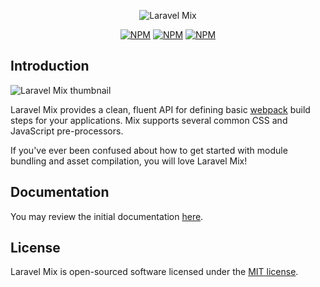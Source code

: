 <p align="center"><img src="https://laravel.com/assets/img/components/logo-mix.svg" alt="Laravel Mix"></p>

<p align="center">
<a href="https://www.npmjs.com/package/laravel-mix"><img src="https://img.shields.io/npm/v/laravel-mix.svg" alt="NPM"></a>
<a href="https://npmcharts.com/compare/laravel-mix?minimal=true"><img src="https://img.shields.io/npm/dt/laravel-mix.svg" alt="NPM"></a>
<a href="https://www.npmjs.com/package/laravel-mix"><img src="https://img.shields.io/npm/l/laravel-mix.svg" alt="NPM"></a>
</p>

## Introduction

![Laravel Mix thumbnail](https://repository-images.githubusercontent.com/76991633/43a4fe80-025e-11eb-8b88-bf742e4412a7)


Laravel Mix provides a clean, fluent API for defining basic [webpack](http://github.com/webpack/webpack) build steps for your applications. Mix supports several common CSS and JavaScript pre-processors.

If you've ever been confused about how to get started with module bundling and asset compilation, you will love Laravel Mix!

## Documentation

You may review the initial documentation [here](docs/).

## License

Laravel Mix is open-sourced software licensed under the [MIT license](http://opensource.org/licenses/MIT).
